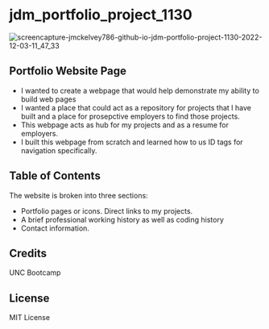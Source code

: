 # jdm_portfolio_project_1130
![screencapture-jmckelvey786-github-io-jdm-portfolio-project-1130-2022-12-03-11_47_33](https://user-images.githubusercontent.com/77301869/205453414-d87059ca-e6c0-4610-bfd0-a5ceb0c4523e.png)

## Portfolio Website Page

- I wanted to create a webpage that would help demonstrate my ability to build web pages
- I wanted a place that could act as a repository for projects that I have built and a place for prosepctive employers to find those projects.
- This webpage acts as hub for my projects and as a resume for employers.
- I built this webpage from scratch and learned how to us ID tags for navigation specifically.

## Table of Contents 

The website is broken into three sections:
- Portfolio pages or icons. Direct links to my projects.
- A brief professional working history as well as coding history
- Contact information.


## Credits

UNC Bootcamp

## License

MIT License

